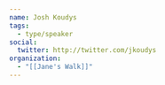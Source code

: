```yaml
---
name: Josh Koudys
tags:
  - type/speaker
social:
  twitter: http://twitter.com/jkoudys
organization:
  - "[[Jane's Walk]]"
---
```


